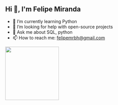 ## Hi 👋, I'm Felipe Miranda

- 🌱 I’m currently learning Python
- 🤔 I’m looking for help with open-source projects
- 💬 Ask me about SQL, python
- 📫 How to reach me: felipemrbh@gmail.com

<div>
  <a href="https://github.com/Felpz1k">
    <img height="170em" src="https://github-readme-stats.vercel.app/api?username=Felpz1k&show_icons=true&theme=midnight-purple&include_all_commits=true&count_private=true">
</div>

